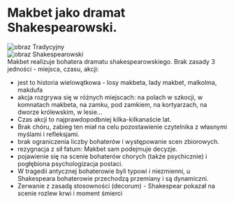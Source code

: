 # Makbet jako dramat Shakespearowski.
![obraz](https://github.com/user-attachments/assets/f2f2c924-4520-446c-bd0c-bd89251d6059) Tradycyjny  
![obraz](https://github.com/user-attachments/assets/a0878126-29d7-4d48-9bda-a987ee0c1ae8) Shakespearowski  
Makbet realizuje bohatera dramatu shakespearowskiego. Brak zasady 3 jedności - miejsca, czasu, akcji:
- jest to historia wielowątkowa - losy makbeta, lady makbet, malkolma, makdufa
- akcja rozgrywa się w różnych miejscach: na polach w szkocji, w komnatach makbeta, na zamku, pod zamkiem, na kortyarzach, na dworze królewskim, w lesie...
- Czas akcji to najprawdopodbniej kilka-kilkanaście lat.
- Brak chóru, zabieg ten miał na celu pozostawienie czytelnika z własnymi myślami i refleksjami.
- brak ograniczenia liczby bohaterów i występowanie scen zbiorowych.
- rezygnacja z sił fatum: Makbet sam podejmuje decyzje.
- pojawienie się na scenie bohaterów chorych (także psychicznie) i pogłębiona psychologizacja postaci.
- W tragedii antycznej bohaterowie byli typowi i niezmienni, u Shakespeara bohaterowie przechodzą przemiany i są dynamiczni.
- Zerwanie z zasadą stosowności (decorum) - Shakespear pokazał na scenie rozlew krwi i moment śmierci 
